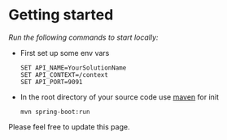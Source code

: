 # Getting started

*Run the following commands to start locally:*

- First set up some env vars
  ```
  SET API_NAME=YourSolutionName
  SET API_CONTEXT=/context
  SET API_PORT=9091
  ```

- In the root directory of your source code use [maven](https://maven.apache.org/install.html) for init
  ```
  mvn spring-boot:run
  ```



Please feel free to update this page.